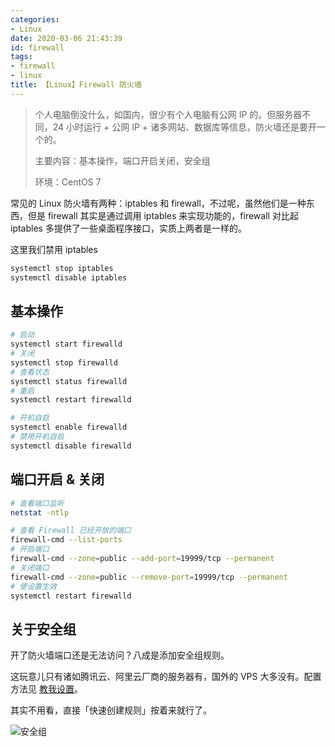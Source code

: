 ```yaml
---
categories:
- Linux
date: 2020-03-06 21:43:39
id: firewall
tags:
- firewall
- linux
title: 【Linux】Firewall 防火墙
---
```


> 个人电脑倒没什么，如国内，很少有个人电脑有公网 IP 的。但服务器不同，24 小时运行 + 公网 IP + 诸多网站、数据库等信息，防火墙还是要开一个的。
>
> 主要内容：基本操作，端口开启关闭，安全组
>
> 环境：CentOS 7

常见的 Linux 防火墙有两种：iptables 和 firewall，不过呢，虽然他们是一种东西，但是 firewall 其实是通过调用 iptables 来实现功能的，firewall 对比起 iptables 多提供了一些桌面程序接口，实质上两者是一样的。

这里我们禁用 iptables

```bash
systemctl stop iptables
systemctl disable iptables
```

## 基本操作

```bash
# 启动
systemctl start firewalld
# 关闭
systemctl stop firewalld
# 查看状态
systemctl status firewalld
# 重启
systemctl restart firewalld

# 开机自启
systemctl enable firewalld
# 禁用开机自启
systemctl disable firewalld
```

<!-- more -->

## 端口开启 & 关闭

```bash
# 查看端口监听
netstat -ntlp

# 查看 Firewall 已经开放的端口
firewall-cmd --list-ports
# 开启端口
firewall-cmd --zone=public --add-port=19999/tcp --permanent
# 关闭端口
firewall-cmd --zone=public --remove-port=19999/tcp --permanent
# 使设置生效
systemctl restart firewalld
```

## 关于安全组

开了防火墙端口还是无法访问？八成是添加安全组规则。

这玩意儿只有诸如腾讯云、阿里云厂商的服务器有，国外的 VPS 大多没有。配置方法见 [教我设置](https://help.aliyun.com/document_detail/25475.html?spm=5176.2020520101.121.1.6b144df5saKTIG)。

其实不用看，直接「快速创建规则」按着来就行了。

![安全组](https://gallery.vksir.zone/images/2020/03/05/QQ20200305005754.jpg)
